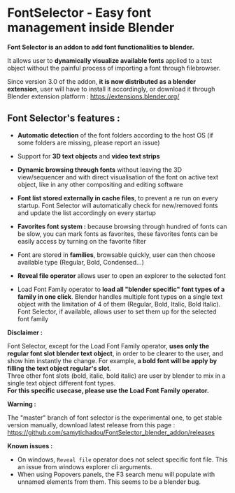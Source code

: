 # FontSelector - Easy font management inside Blender

**Font Selector is an addon to add font functionalities to blender.**

It allows user to **dynamically visualize available fonts** applied to a text object without the painful process of importing a font through filebrowser.

Since version 3.0 of the addon, **it is now distributed as a blender extension**, user will have to install it accordingly, or download it through Blender extension platform : https://extensions.blender.org/

## Font Selector's features :

- **Automatic detection** of the font folders according to the host OS (if some folders are missing, please report an issue)

- Support for **3D text objects** and **video text strips**

- **Dynamic browsing through fonts** without leaving the 3D view/sequencer and with direct visualisation of the font on active text object, like in any other compositing and editing software

- **Font list stored externally in cache files**, to prevent a re run on every startup. Font Selector will automatically check for new/removed fonts and update the list accordingly on every startup

- **Favorites font system :** because browsing through hundred of fonts can be slow, you can mark fonts as favorites, these favorites fonts can be easily access by turning on the favorite filter

- Font are stored in **families**, browsable quickly, user can then choose available type (Regular, Bold, Condensed...)

- **Reveal file operator** allows user to open an explorer to the selected font

- Load Font Family operator to **load all "blender specific" font types of a family in one click**. Blender handles multiple font types on a single text object with the limitation of 4 of them (Regular, Bold, Italic, Bold Italic). Font Selector, if available, allows user to set them up for the selected font family

**Disclaimer :** 

Font Selector, except for the Load Font Family operator, **uses only the regular font slot blender text object**, in order to be clearer to the user, and show him instantly the change. For example, **a bold font will be apply by filling the text object regular's slot**.  
Three other font slots (bold, italic, bold italic) are user by blender to mix in a single text object different font types.  
**For this specific usecase, please use the Load Font Family operator.**

**Warning :**

The "master" branch of font selector is the experimental one, to get stable version manually, download latest release from this page : https://github.com/samytichadou/FontSelector_blender_addon/releases  

**Known issues :**
- On windows, `Reveal file` operator does not select specific font file. This an issue from windows explorer cli arguments.
- When using Popovers panels, the F3 search menu will populate with unnamed elements from them. This seems to be a blender bug.
